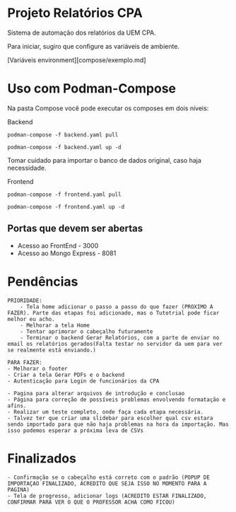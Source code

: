 # Projeto Relatórios CPA

Sistema de automação dos relatórios da UEM CPA. 

Para iniciar, sugiro que configure as variáveis de ambiente.

[Variáveis environment][compose/exemplo.md]

# Uso com Podman-Compose

Na pasta Compose você pode executar os composes em dois níveis:

Backend

```
podman-compose -f backend.yaml pull

podman-compose -f backend.yaml up -d
```

Tomar cuidado para importar o banco de dados original, caso haja necessidade.

Frontend

```
podman-compose -f frontend.yaml pull

podman-compose -f frontend.yaml up -d
```

## Portas que devem ser abertas

- Acesso ao FrontEnd - 3000
- Acesso ao Mongo Express - 8081

# Pendências

    PRIORIDADE:
        - Tela home adicionar o passo a passo do que fazer (PROXIMO A FAZER). Parte das etapas foi adicionado, mas o Tutotrial pode ficar melhor eu acho.
        - Melhorar a tela Home
        - Tentar aprimorar o cabeçalho futuramente
        - Terminar o backend Gerar Relatórios, com a parte de enviar no email os relatórios gerados(Falta testar no servidor da uem para ver se realmente está enviando.)

    PARA FAZER:
    - Melhorar o footer
    - Criar a tela Gerar PDFs e o backend 
    - Autenticação para Login de funcionários da CPA    
    
    - Pagina para alterar arquivos de introdução e conclusao
    - Página para correção de possíveis problemas envolvendo formatação e afins.
    - Realizar um teste completo, onde faça cada etapa necessária.
    - Talvez ter que criar uma slidebar para escolher qual csv estara sendo importado para que não haja problemas na hora da importação. Mas isso podemos esperar a próxima leva de CSVs

# Finalizados

    - Confirmação se o cabeçalho está correto com o padrão (POPUP DE IMPORTAÇAO FINALIZADO, ACREDITO QUE SEJA ISSO NO MOMENTO PARA A PAGINA)
    - Tela de progresso, adicionar logs (ACREDITO ESTAR FINALIZADO, CONFIRMAR PARA VER O QUE O PROFESSOR ACHA COMO FICOU)

    

